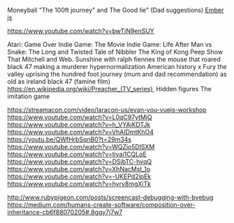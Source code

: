Moneyball
"The 100ft journey" and The Good lie" (Dad suggestions)
[Ember js](https://www.youtube.com/watch?v=f-6Qd3nuv4w)

https://www.youtube.com/watch?v=bwTiN9enSUY

Atari: Game Over
Indie Game: The Movie
Indie Game: Life After
Man vs Snake: The Long and Twisted Tale of Nibbler
The King of Kong
Peep Show
That Mitchell and Web.
Sunshine with ralph fiennes
the mouse that roared
black 47
making a murderer
hypernormalization
American history x
Fury
the valley uprising
the hundred foot journey (mum and dad recommendation)
as old as ireland
black 47 (famine film)
https://en.wikipedia.org/wiki/Preacher_(TV_series) 
Hidden figures
The imitation game

https://streamacon.com/video/laracon-us/evan-you-vuejs-workshop
https://www.youtube.com/watch?v=L0qC97ytMjQ
https://www.youtube.com/watch?v=h_VYAjKDTJk
https://www.youtube.com/watch?v=VhAIDmtKhO4
https://youtu.be/QWfHrbSqnB0?t=29m34s
https://www.youtube.com/watch?v=WQZio5DlSXM
https://www.youtube.com/watch?v=tiyai1CQLqE
https://www.youtube.com/watch?v=DSjbTC-hvqQ
https://www.youtube.com/watch?v=XhNacMst_1o
https://www.youtube.com/watch?v=-UKEPd2ipEk
https://www.youtube.com/watch?v=hyry8mgXiTk

http://www.rubypigeon.com/posts/screencast-debugging-with-byebug
https://medium.com/humans-create-software/composition-over-inheritance-cb6f88070205#.8gqy7j7w7
